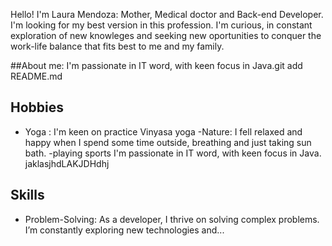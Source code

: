 Hello! I'm Laura Mendoza: Mother, Medical doctor and Back-end Developer.
I'm looking for my best version in this profession. I'm curious, in constant exploration of new knowleges and seeking new oportunities to conquer the work-life balance that fits best to me and my family.

##About me:
I'm passionate in IT word, with keen focus in Java.git add README.md

## Hobbies
- Yoga : I'm keen on practice  Vinyasa yoga 
-Nature: I fell relaxed and happy when I spend some time outside, breathing and just taking sun bath.
-playing sports
I'm passionate in IT word, with keen focus in Java.
jaklasjhdLAKJDHdhj


## Skills
- Problem-Solving: As a developer, I thrive on solving complex problems. I’m constantly exploring new technologies and...



